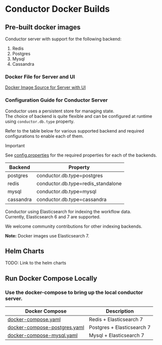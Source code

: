 
# Conductor Docker Builds

## Pre-built docker images

Conductor server with support for the following backend:
1. Redis
2. Postgres
3. Mysql
4. Cassandra

### Docker File for Server and UI

[Docker Image Source for Server with UI](server/Dockerfile)

### Configuration Guide for Conductor Server
Conductor uses a persistent store for managing state.  
The choice of backend is quite flexible and can be configured at runtime using `conductor.db.type` property.

Refer to the table below for various supported backend and required configurations to enable each of them.

> [!IMPORTANT]
> 
> See [config.properties](docker/server/config/config.properties) for the required properties for each of the backends.
>
> | Backend    | Property                           |
> |------------|------------------------------------|
> | postgres   | conductor.db.type=postgres         |
> | redis      | conductor.db.type=redis_standalone |
> | mysql      | conductor.db.type=mysql            |
> | cassandra  | conductor.db.type=cassandra        |    
>

Conductor using Elasticsearch for indexing the workflow data.  
Currently, Elasticsearch 6 and 7 are supported.

We welcome community contributions for other indexing backends.

**Note:** Docker images use Elasticsearch 7.

## Helm Charts
TODO: Link to the helm charts

## Run Docker Compose Locally
### Use the docker-compose to bring up the local conductor server.

| Docker Compose                                               | Description                |
|--------------------------------------------------------------|----------------------------|
| [docker-compose.yaml](docker-compose.yaml)                   | Redis + Elasticsearch 7    |
| [docker-compose-postgres.yaml](docker-compose-postgres.yaml) | Postgres + Elasticsearch 7 |
| [docker-compose-mysql.yaml](docker-compose-mysql.yaml)    | Mysql + Elasticsearch 7    |

